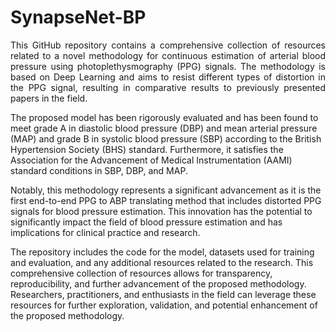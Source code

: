 # SynapseNet-BP

<p align="justify"> 
This GitHub repository contains a comprehensive collection of resources related to a novel methodology for continuous estimation of arterial blood pressure using photoplethysmography (PPG) signals. The methodology is based on Deep Learning and aims to resist different types of distortion in the PPG signal, resulting in comparative results to previously presented papers in the field.

The proposed model has been rigorously evaluated and has been found to meet grade A in diastolic blood pressure (DBP) and mean arterial pressure (MAP) and grade B in systolic blood pressure (SBP) according to the British Hypertension Society (BHS) standard. Furthermore, it satisfies the Association for the Advancement of Medical Instrumentation (AAMI) standard conditions in SBP, DBP, and MAP.

Notably, this methodology represents a significant advancement as it is the first end-to-end PPG to ABP translating method that includes distorted PPG signals for blood pressure estimation. This innovation has the potential to significantly impact the field of blood pressure estimation and has implications for clinical practice and research.

The repository includes the code for the model, datasets used for training and evaluation, and any additional resources related to the research. This comprehensive collection of resources allows for transparency, reproducibility, and further advancement of the proposed methodology. Researchers, practitioners, and enthusiasts in the field can leverage these resources for further exploration, validation, and potential enhancement of the proposed methodology.
</p>
